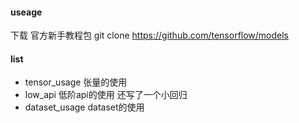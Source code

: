 #### useage
下载 官方新手教程包
git clone https://github.com/tensorflow/models

#### list
+ tensor_usage 张量的使用
+ low_api  低阶api的使用  还写了一个小回归
+ dataset_usage  dataset的使用

